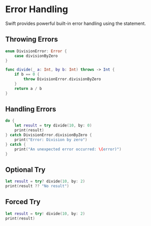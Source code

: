 # Error Handling

Swift provides powerful built-in error handling using the  statement.

## Throwing Errors

```swift
enum DivisionError: Error {
    case divisionByZero
}

func divide(_ a: Int, by b: Int) throws -> Int {
    if b == 0 {
        throw DivisionError.divisionByZero
    }
    return a / b
}
```

## Handling Errors

```swift
do {
    let result = try divide(10, by: 0)
    print(result)
} catch DivisionError.divisionByZero {
    print("Error: Division by zero")
} catch {
    print("An unexpected error occurred: \(error)")
}
```

## Optional Try

```swift
let result = try? divide(10, by: 2)
print(result ?? "No result")
```

## Forced Try

```swift
let result = try! divide(10, by: 2)
print(result)
```
